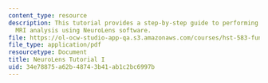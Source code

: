 ```yaml
---
content_type: resource
description: This tutorial provides a step-by-step guide to performing a basic functional
  MRI analysis using NeuroLens software.
file: https://ol-ocw-studio-app-qa.s3.amazonaws.com/courses/hst-583-functional-magnetic-resonance-imaging-data-acquisition-and-analysis-fall-2008/34e78875a62b48743b41ab1c2bc6997b_neurolns_tut_mod.pdf
file_type: application/pdf
resourcetype: Document
title: NeuroLens Tutorial I
uid: 34e78875-a62b-4874-3b41-ab1c2bc6997b
---
```

